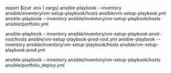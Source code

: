 export $(cat .env | xargs)
ansible-playbook --inventory ansible/inventory/vm-setup-playbook/hosts ansible/vm-setup-playbook.yml
ansible-playbook --inventory ansible/inventory/vm-setup-playbook/hosts ansible/portfolio.yml

ansible-playbook --inventory ansible/inventory/vm-setup-playbook-prod-root/hosts ansible/vm-setup-playbook-prod-root.yml
ansible-playbook --inventory ansible/inventory/vm-setup-playbook/hosts ansible/vm-setup-playbook-prod.yml


ansible-playbook --inventory ansible/inventory/vm-setup-playbook/hosts ansible/portfolio_deploy.yml